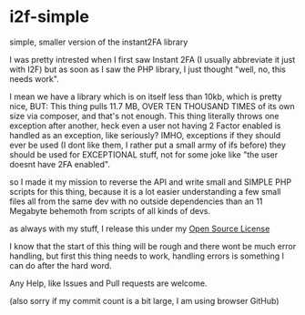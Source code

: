 # i2f-simple
simple, smaller version of the instant2FA library

I was pretty intrested when I first saw Instant 2FA (I usually abbreviate it just with I2F) but as soon as I saw the PHP library, I just thought "well, no, this needs work".

I mean we have a library which is on itself less than 10kb, which is pretty nice, BUT: This thing pulls 11.7 MB, OVER TEN THOUSAND TIMES of its own size via composer, and that's not enough. This thing literally throws one exception after another, heck even a user not having 2 Factor enabled is handled as an exception, like seriously? IMHO, exceptions if they should ever be used (I dont like them, I rather put a small army of ifs before) they should be used for EXCEPTIONAL stuff, not for some joke like "the user doesnt have 2FA enabled".

so I made it my mission to reverse the API and write small and SIMPLE PHP scripts for this thing, because it is a lot easier understanding a few small files all from the same dev with no outside dependencies than an 11 Megabyte behemoth from scripts of all kinds of devs.

as always with my stuff, I release this under my [Open Source License](https://github.com/My1/My1-OSL/blob/master/My1-OSL.md)

I know that the start of this thing will be rough and there wont be much error handling, but first this thing needs to work, handling errors is something I can do after the hard word.

Any Help, like Issues and Pull requests are welcome.

(also sorry if my commit count is a bit large, I am using browser GitHub)
